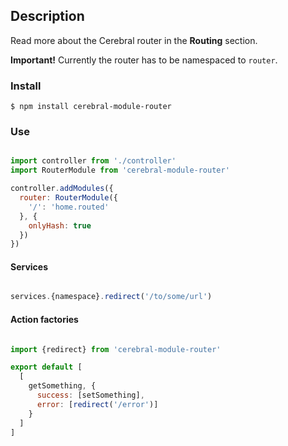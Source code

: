## Description
Read more about the Cerebral router in the **Routing** section.

**Important!** Currently the router has to be namespaced to `router`.

### Install
`$ npm install cerebral-module-router`

### Use

```javascript

import controller from './controller'
import RouterModule from 'cerebral-module-router'

controller.addModules({
  router: RouterModule({
    '/': 'home.routed'
  }, {
    onlyHash: true
  })
})
```

#### Services

```javascript

services.{namespace}.redirect('/to/some/url')
```

#### Action factories

```javascript

import {redirect} from 'cerebral-module-router'

export default [
  [
    getSomething, {
      success: [setSomething],
      error: [redirect('/error')]
    }
  ]
]
```
